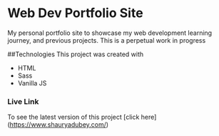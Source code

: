 # Web Dev Portfolio Site
My personal portfolio site to showcase my web development learning journey, and previous projects. This is a perpetual work in progress

##Technologies
This project was created with 
* HTML
* Sass
* Vanilla JS

### Live Link
To see the latest version of this project [click here] (https://www.shauryadubey.com/)
